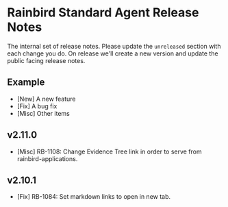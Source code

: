 # Rainbird Standard Agent Release Notes

The internal set of release notes. Please update the `unreleased` section with
each change you do. On release we'll create a new version and update the public
facing release notes.

## Example

  *  [New] A new feature
  *  [Fix] A bug fix
  * [Misc] Other items

## v2.11.0

  *  [Misc] RB-1108: Change Evidence Tree link in order to serve from rainbird-applications.

## v2.10.1

  *  [Fix] RB-1084: Set markdown links to open in new tab.
